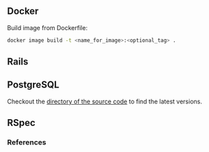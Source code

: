 ## Docker 

Build image from Dockerfile:
```bash
docker image build -t <name_for_image>:<optional_tag> .
```

## Rails

## PostgreSQL

Checkout the [directory of the source code](https://www.postgresql.org/ftp/source/) to find the latest versions. 



## RSpec


### References
